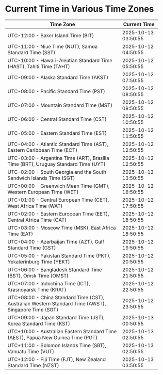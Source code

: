 # Current Time in Various Time Zones

| Time Zone | Current Time |
|-----------|--------------|
| UTC-12:00 - Baker Island Time (BIT) | 2025-10-13 03:50:55 |
| UTC-11:00 - Niue Time (NUT), Samoa Standard Time (SST) | 2025-10-12 04:50:55 |
| UTC-10:00 - Hawaii-Aleutian Standard Time (HAST), Tahiti Time (TAHT) | 2025-10-12 05:50:55 |
| UTC-09:00 - Alaska Standard Time (AKST) | 2025-10-12 07:50:55 |
| UTC-08:00 - Pacific Standard Time (PST) | 2025-10-12 08:50:55 |
| UTC-07:00 - Mountain Standard Time (MST) | 2025-10-12 09:50:55 |
| UTC-06:00 - Central Standard Time (CST) | 2025-10-12 10:50:55 |
| UTC-05:00 - Eastern Standard Time (EST) | 2025-10-12 11:50:55 |
| UTC-04:00 - Atlantic Standard Time (AST), Eastern Caribbean Time (ECT) | 2025-10-12 12:50:55 |
| UTC-03:00 - Argentina Time (ART), Brasília Time (BRT), Uruguay Standard Time (UYT) | 2025-10-12 12:50:55 |
| UTC-02:00 - South Georgia and the South Sandwich Islands Time (SGT) | 2025-10-12 13:50:55 |
| UTC±00:00 - Greenwich Mean Time (GMT), Western European Time (WET) | 2025-10-12 16:50:55 |
| UTC+01:00 - Central European Time (CET), West Africa Time (WAT) | 2025-10-12 17:50:55 |
| UTC+02:00 - Eastern European Time (EET), Central Africa Time (CAT) | 2025-10-12 18:50:55 |
| UTC+03:00 - Moscow Time (MSK), East Africa Time (EAT) | 2025-10-12 18:50:55 |
| UTC+04:00 - Azerbaijan Time (AZT), Gulf Standard Time (GST) | 2025-10-12 19:50:55 |
| UTC+05:00 - Pakistan Standard Time (PKT), Yekaterinburg Time (YEKT) | 2025-10-12 20:50:55 |
| UTC+06:00 - Bangladesh Standard Time (BST), Omsk Time (OMST) | 2025-10-12 21:50:55 |
| UTC+07:00 - Indochina Time (ICT), Krasnoyarsk Time (KRAT) | 2025-10-12 22:50:55 |
| UTC+08:00 - China Standard Time (CST), Australian Western Standard Time (AWST), Singapore Time (SGT) | 2025-10-12 23:50:55 |
| UTC+09:00 - Japan Standard Time (JST), Korea Standard Time (KST) | 2025-10-13 00:50:55 |
| UTC+10:00 - Australian Eastern Standard Time (AEST), Papua New Guinea Time (PGT) | 2025-10-13 02:50:55 |
| UTC+11:00 - Solomon Islands Time (SBT), Vanuatu Time (VUT) | 2025-10-13 02:50:55 |
| UTC+12:00 - Fiji Time (FJT), New Zealand Standard Time (NZST) | 2025-10-13 03:50:55 |
